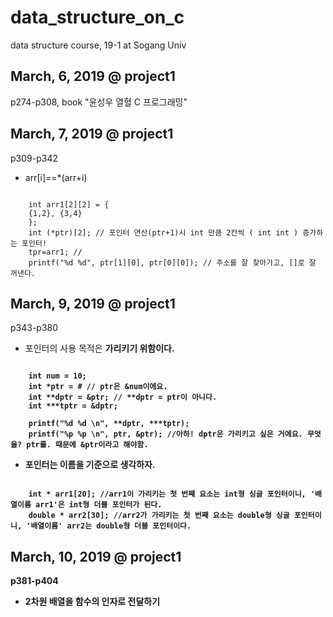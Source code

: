 # data_structure_on_c
data structure course, 19-1 at Sogang Univ

## March, 6, 2019 @ project1
p274-p308, book "윤성우 열혈 C 프로그래밍" <br> 

## March, 7, 2019 @ project1
p309-p342<br> 

* arr[i]==*(arr+i)<br>
<pre><code>
	int arr1[2][2] = {
	{1,2}, {3,4}
    };
	int (*ptr)[2]; // 포인터 연산(ptr+1)시 int 만큼 2칸씩 ( int int ) 증가하는 포인터! 
	tpr=arr1; //
	printf("%d %d", ptr[1][0], ptr[0][0]); // 주소를 잘 찾아가고, []로 잘 꺼낸다.
</code></pre>
## March, 9, 2019 @ project1
p343-p380<br> 
* 포인터의 사용 목적은 <strong>가리키기<strong> 위함이다. <br>
<pre><code>
	int num = 10;
	int *ptr = &num; // ptr은 &num이에요. 
	int **dptr = &ptr; // **dptr = ptr이 아니다. 
	int ***tptr = &dptr;

	printf("%d %d \n", **dptr, ***tptr);
	printf("%p %p \n", ptr, &ptr); //아하! dptr은 가리키고 싶은 거에요. 무엇을? ptr를. 때문에 &ptr이라고 해야함.	
</code></pre>
* 포인터는 이름을 기준으로 생각하자.
<pre><code> 
	int * arr1[20]; //arr1이 가리키는 첫 번째 요소는 int형 싱글 포인터이니, '배열이름 arr1'은 int형 더블 포인터가 된다.
	double * arr2[30]; //arr2가 가리키는 첫 번째 요소는 double형 싱글 포인터이니, '배열이름' arr2는 double형 더블 포인터이다.
</code></pre>
## March, 10, 2019 @ project1
p381-p404<br>
* 2차원 배열을 함수의 인자로 전달하기
